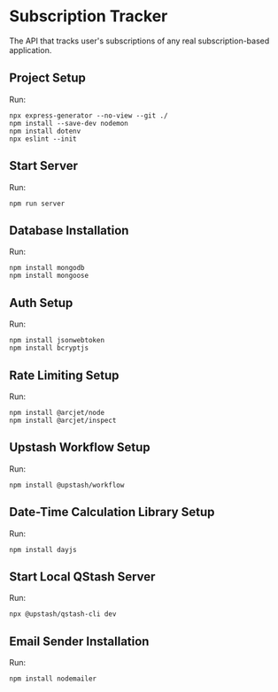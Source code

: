 # Subscription Tracker
The API that tracks user's subscriptions of any real subscription-based application.

## Project Setup
Run:
```
npx express-generator --no-view --git ./
npm install --save-dev nodemon
npm install dotenv
npx eslint --init
```
## Start Server
Run:
```
npm run server
```
## Database Installation
Run:
```
npm install mongodb
npm install mongoose
```

## Auth Setup
Run:
```
npm install jsonwebtoken
npm install bcryptjs
```
## Rate Limiting Setup
Run:
```
npm install @arcjet/node
npm install @arcjet/inspect
```
## Upstash Workflow Setup
Run:
```
npm install @upstash/workflow
```
## Date-Time Calculation Library Setup
Run:
```
npm install dayjs
```
## Start Local QStash Server
Run:
```
npx @upstash/qstash-cli dev
```
## Email Sender Installation
Run:
```
npm install nodemailer
```